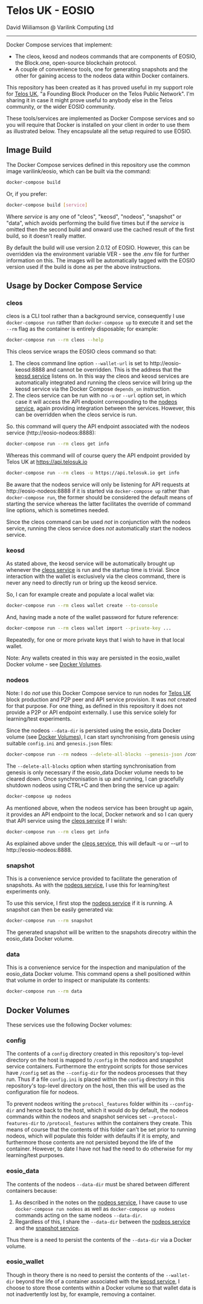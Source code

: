 # Telos UK - EOSIO

David Wiiliamson @ Varilink Computing Ltd

------

Docker Compose services that implement:

- The cleos, keosd and nodeos commands that are components of EOSIO, the Block.one, open-source blockchain protocol.
- A couple of convenience tools, one for generating snapshots and the other for gaining access to the nodeos data within Docker containers.

This repository has been created as it has proved useful in my support role for [Telos UK](https://telosuk.io/), "a Founding Block Producer on the Telos Public Network". I'm sharing it in case it might prove useful to anybody else in the Telos community, or the wider EOSIO community.

These tools/services are implemented as Docker Compose services and so you will require that Docker is installed on your client in order to use them as illustrated below. They encapsulate all the setup required to use EOSIO.

## Image Build

The Docker Compose services defined in this repository use the common image varilink/eosio, which can be built via the command:

```bash
docker-compose build
```

Or, if you prefer:

```bash
docker-compose build [service]
```

Where *service* is any one of "cleos", "keosd", "nodeos", "snapshot" or "data", which avoids performing the build five times but if the *service* is omitted then the second build and onward use the cached result of the first build, so it doesn't really matter.

By default the build will use version 2.0.12 of EOSIO. However, this can be overridden via the environment variable VER - see the .env file for further information on this. The images will be automatically tagged with the EOSIO version used if the build is done as per the above instructions.

## Usage by Docker Compose Service

### cleos

cleos is a CLI tool rather than a background service, consequently I use `docker-compose run` rather than `docker-compose up` to execute it and set the `--rm` flag as the container is entirely disposable; for example:

```bash
docker-compose run --rm cleos --help
```

This cleos service wraps the EOSIO cleos command so that:

1. The cleos command line option `--wallet-url` is set to http://eosio-keosd:8888 and cannot be overridden. This is the address that the [keosd service](#keosd) listens on. In this way the cleos and keosd services are automatically integrated and running the cleos service will bring up the keosd service via the Docker Compose `depends_on` instruction.
2. The cleos service can be run with no `-u` or `--url` option set, in which case it will access the API endpoint corresponding to the [nodeos service](#nodeos), again providing integration between the services. However, this can be overridden when the cleos service is run.

So. this command will query the API endpoint associated with the nodeos service (http://eosio-nodeos:8888):

```bash
docker-compose run --rm cleos get info
```

Whereas this command will of course query the API endpoint provided by Telos UK at https://api.telosuk.io

```bash
docker-compose run --rm cleos -u https://api.telosuk.io get info
```

Be aware that the nodeos service will only be listening for API requests at http://eosio-nodeos:8888 if it is started via `docker-compose up` rather than `docker-compose run`, the former should be considered the default means of starting the service whereas the latter facilitates the override of command line options, which is sometimes needed.

Since the cleos command can be used *not* in conjunction with the nodeos service, running the cleos service does *not* automatically start the nodeos service.

### keosd

As stated above, the keosd service will be automatically brought up whenever the [cleos service](#cleos) is run and the startup time is trivial. Since interaction with the wallet is exclusively via the cleos command, there is never any need to directly run or bring up the keosd service.

 So, I can for example create and populate a local wallet via:

```bash
docker-compose run --rm cleos wallet create --to-console
```

And, having made a note of the wallet password for future reference:

```bash
docker-compose run --rm cleos wallet import --private-key ...
```

Repeatedly, for one or more private keys that I wish to have in that local wallet.

Note: Any wallets created in this way are persisted in the eosio_wallet Docker volume - see [Docker Volumes](#docker-volumes).

### nodeos

Note: I do *not* use this Docker Compose service to run nodes for [Telos UK](https://telosuk.io) block production and P2P peer and API service provision. It was *not* created for that purpose. For one thing, as defined in this repository it does not provide a P2P or API endpoint externally. I use this service solely for learning/test experiments.

Since the nodeos `--data-dir` is persisted using the eosio_data Docker volume (see [Docker Volumes](#docker-volumes)), I can start synchronising from genesis using suitable `config.ini` and `genesis.json` files:

```bash
docker-compose run --rm nodeos --delete-all-blocks --genesis-json /config/genesis.json
```

The `--delete-all-blocks` option when starting synchronisation from genesis is only necessary if the eosio_data Docker volume needs to be cleared down. Once synchronisation is up and running, I can gracefully shutdown nodeos using CTRL+C and then bring the service up again:

```bash
docker-compose up nodeos
```

As mentioned above, when the nodeos service has been brought up again, it provides an API endpoint to the local, Docker network and so I can query that API service using the [cleos service](#cleos) if I wish:

```bash
docker-compose run --rm cleos get info
```

As explained above under the [cleos service](#cleos), this will default -u or --url to http://eosio-nodeos:8888.

### snapshot

This is a convenience service provided to facilitate the generation of snapshots. As with the [nodeos service](#nodeos), I use this for learning/test experiments only.

To use this service, I first stop the [nodeos service](#nodeos) if it is running. A snapshot can then be easily generated via:

```bash
docker-compose run --rm snapshot
```

The generated snapshot will be written to the snapshots direcotry within the eosio_data Docker volume.

### data

This is a convenience service for the inspection and manipulation of the eosio_data Docker volume. This command opens a shell positioned within that volume in order to inspect or manipulate its contents:

```bash
docker-compose run --rm data
```

## Docker Volumes

These services use the following Docker volumes:

### config

The contents of a `config` directory created in this repository's top-level directory on the host is mapped to `/config` in the nodeos and snapshot service containers. Furthermore the entrypoint scripts for those services have `/config` set as the `--config-dir` for the nodeos processes that they run. Thus if a file `config.ini` is placed within the `config` directory in this repository's top-level directory on the host, then this will be used as the configuration file for nodeos.

To prevent nodeos writing the `protocol_features` folder within its `--config-dir` and hence back to the host, which it would do by default, the nodeos commands within the nodeos and snapshot services set `--protocol-features-dir` to `/protocol_features` within the containers they create. This means of course that the contents of this folder can't be set prior to running nodeos, which will populate this folder with defaults if it is empty, and furthermore those contents are not persisted beyond the life of the container. However, to date I have not had the need to do otherwise for my learning/test purposes.

### eosio_data

The contents of the nodeos `--data-dir` must be shared between different containers because:

1. As described in the notes on the [nodeos service](#nodeos), I have cause to use `docker-compose run nodeos` as well as `docker-compose up nodeos` commands acting on the same nodeos `--data-dir`.
2. Regardless of this, I share the `--data-dir` between the [nodeos service](#nodeos) and the [snapshot service](#snapshot).

Thus there is a need to persist the contents of the `--data-dir` via a Docker volume.

### eosio_wallet

Though in theory there is no need to persist the contents of the `--wallet-dir` beyond the life of a container associated with the [keosd service](#keosd), I choose to store those contents within a Docker volume so that wallet data is not inadvertently lost by, for example, removing a container.
